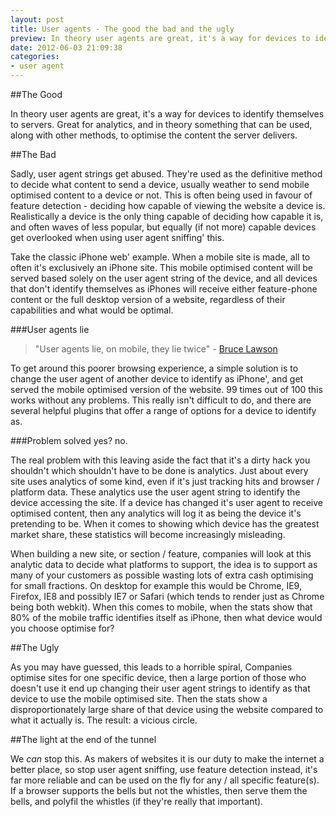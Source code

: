 ```yaml
---
layout: post
title: User agents - The good the bad and the ugly
preview: In theory user agents are great, it's a way for devices to identify themselves to servers. Great for analytics, and in theory something that can be used, along with other methods, to optimise the content the server delivers.
date: 2012-06-03 21:09:38
categories:
- user agent
---
```


##The Good

In theory user agents are great, it's a way for devices to identify themselves to servers. Great for analytics, and in theory something that can be used, along with other methods, to optimise the content the server delivers.

##The Bad

Sadly, user agent strings get abused. They're used as the definitive method to decide what content to send a device, usually weather to send mobile optimised content to a device or not. This is often being used in favour of feature detection - deciding how capable of viewing the website a device is. Realistically a device is the only thing capable of deciding how capable it is, and often waves of less popular, but equally (if not more) capable devices get overlooked when using user agent sniffing' this.

Take the classic iPhone web' example. When a mobile site is made, all to often it's exclusively an iPhone site. This mobile optimised content will be served based solely on the user agent string of the device, and all devices that don't identify themselves as iPhones will receive either feature-phone content or the full desktop version of a website, regardless of their capabilities and what would be optimal.

###User agents lie

> "User agents lie, on mobile, they lie twice" - [Bruce Lawson](https://twitter.com/brucel)

To get around this poorer browsing experience, a simple solution is to change the user agent of another device to identify as iPhone', and get served the mobile optimised version of the website. 99 times out of 100 this works without any problems. This really isn't difficult to do, and there are several helpful plugins that offer a range of options for a device to identify as.

###Problem solved yes? no.

The real problem with this leaving aside the fact that it's a dirty hack you shouldn't which shouldn't have to be done is analytics. Just about every site uses analytics of some kind, even if it's just tracking hits and browser / platform data. These analytics use the user agent string to identify the device accessing the site. If a device has changed it's user agent to receive optimised content, then any analytics will log it as being the device it's pretending to be. When it comes to showing which device has the greatest market share, these statistics will become increasingly misleading.

When building a new site, or section / feature, companies will look at this analytic data to decide what platforms to support, the idea is to support as many of your customers as possible wasting lots of extra cash optimising for small fractions. On desktop for example this would be Chrome, IE9, Firefox, IE8 and possibly IE7 or Safari (which tends to render just as Chrome being both webkit). When this comes to mobile, when the stats show that 80% of the mobile traffic identifies itself as iPhone, then what device would you choose optimise for?

##The Ugly

As you may have guessed, this leads to a horrible spiral, Companies optimise sites for one specific device, then a large portion of those who doesn't use it end up changing their user agent strings to identify as that device to use the mobile optimised site. Then the stats show a disproportionately large share of that device using the website compared to what it actually is. The result: a vicious circle.

##The light at the end of the tunnel

We *can* stop this. As makers of websites it is our duty to make the internet a better place, so stop user agent sniffing, use feature detection instead, it's far more reliable and can be used on the fly for any / all specific feature(s). If a browser supports the bells but not the whistles, then serve them the bells, and polyfil the whistles (if they're really that important).
